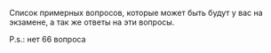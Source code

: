 Список примерных вопросов, которые может быть будут у вас на экзамене, а так же ответы на эти вопросы.

P.s.: нет 66 вопроса

